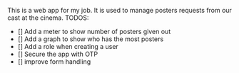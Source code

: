 This is a web app for my job. It is used to manage posters requests from our cast at the cinema.
TODOS:

- [] Add a meter to show number of posters given out
- [] Add a graph to show who has the most posters
- [] Add a role when creating a user
- [] Secure the app with OTP
- [] improve form handling
